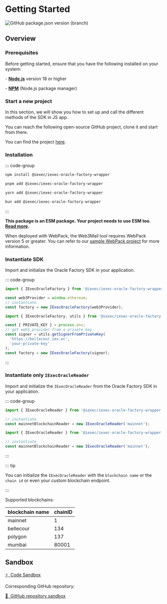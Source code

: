 # Getting Started

![GitHub package.json version (branch)](https://img.shields.io/github/package-json/v/iExecBlockchainComputing/iexec-oracle-factory-wrapper/main?color=green)

## Overview

### Prerequisites

Before getting started, ensure that you have the following installed on your
system:

\- [**Node.js**](https://nodejs.org/en/) version 18 or higher

\- [**NPM**](https://docs.npmjs.com/) (Node.js package manager)

### Start a new project

In this section, we will show you how to set up and call the different methods
of the SDK in JS app.

You can reach the following open-source GitHub project, clone it and start from
there.

You can find the project
[here](https://github.com/iExecBlockchainComputing/iexec-oracle-factory-wrapper).

### Installation

::: code-group

```sh [npm]
npm install @iexec/iexec-oracle-factory-wrapper
```

```sh [pnpm]
pnpm add @iexec/iexec-oracle-factory-wrapper
```

```sh [yarn]
yarn add @iexec/iexec-oracle-factory-wrapper
```

```sh [burn]
bun add @iexec/iexec-oracle-factory-wrapper
```

:::

**This package is an ESM package. Your project needs to use ESM too.**
[**Read more**](https://gist.github.com/sindresorhus/a39789f98801d908bbc7ff3ecc99d99c)**.**

When deployed with WebPack, the Web3Mail tool requires WebPack version 5 or
greater. You can refer to our
[sample WebPack project](https://github.com/iExecBlockchainComputing/web3mail-sdk/tree/main/demo/browser-webpack)
for more information.

### Instantiate SDK

Import and initialize the Oracle Factory SDK in your application.

::: code-group

```js [Browser]
import { IExecOracleFactory } from '@iexec/iexec-oracle-factory-wrapper';

const web3Provider = window.ethereum;
// instantiate
const factory = new IExecOracleFactory(web3Provider);
```

```js [NodeJS]
import { IExecOracleFactory, utils } from '@iexec/iexec-oracle-factory-wrapper';

const { PRIVATE_KEY } = process.env;
// get web3 provider from a private key
const signer = utils.getSignerFromPrivateKey(
  'https://bellecour.iex.ec',
  'your-private-key'
);
const factory = new IExecOracleFactory(signer);
```

:::

### Instantiate only `IExecOracleReader`

Import and initialize the `IExecOracleReader` from the Oracle Factory SDK in
your application.

::: code-group

```js [Browser]
import { IExecOracleReader } from '@iexec/iexec-oracle-factory-wrapper';

// instantiate
const mainnetBlockchainReader = new IExecOracleReader('mainnet');
```

```js [NodeJS]
import { IExecOracleReader } from '@iexec/iexec-oracle-factory-wrapper';

// instantiate
const mainnetBlockchainReader = new IExecOracleReader('mainnet');
```

:::

::: tip

You can initialize the `IExecOracleReader` with the `blockchain name` or the
`chain id` or even your custom blockchain endpoint.

:::

Supported blockchains:

| blockchain name | chainID |
| --------------- | ------- |
| mainnet         | 1       |
| bellecour       | 134     |
| polygon         | 137     |
| mumbai          | 80001   |

## Sandbox

<a href="https://codesandbox.io/p/github/iExecBlockchainComputing/oracle-factory-sandbox/main?file=%2Fsrc%2Findex.js&embed=1" target="_blank" rel="noreferrer" class="link-as-block">
  ⚡ &nbsp;Code Sandbox
</a>

Corresponding GitHub repository:

<a href="https://github.com/iExecBlockchainComputing/oracle-factory-sandbox" target="_blank" rel="noreferrer" class="link-as-block">
  🔎 &nbsp;GitHub repository sandbox
</a>
